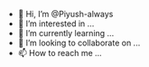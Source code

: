 - 👋 Hi, I’m @Piyush-always
- 👀 I’m interested in ...
- 🌱 I’m currently learning ...
- 💞️ I’m looking to collaborate on ...
- 📫 How to reach me ...

<!---
Piyush-always/Piyush-always is a ✨ special ✨ repository because its `README.md` (this file) appears on your GitHub profile.
You can click the Preview link to take a look at your changes.
--->

